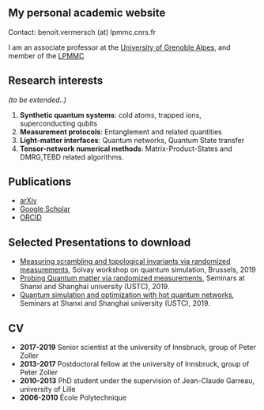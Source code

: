 ## My personal academic website
Contact: benoit.vermersch (at) lpmmc.cnrs.fr

I am an associate professor at the [University of Grenoble Alpes](https://www.univ-grenoble-alpes.fr), and member of the [LPMMC](https://lpmmc.cnrs.fr/)



## <a name="research"> </a> Research interests

*(to be extended..)*

1. **Synthetic quantum systems**: cold atoms, trapped ions, superconducting qubits
2. **Measurement protocols**: Entanglement and related quantities
3. **Light-matter interfaces**: Quantum networks, Quantum State transfer
4. **Tensor-network numerical methods**: Matrix-Product-States and DMRG,TEBD related algorithms.

## <a name="publications"> </a> Publications

- [arXiv](https://arxiv.org/search/?searchtype=author&query=Vermersch%2C+B)
- [Google Scholar](https://scholar.google.com/citations?user=gbPKVn4AAAAJ&hl=en)
- [ORCID](https://orcid.org/0000-0001-6781-2079)

## Selected Presentations to download

- [Measuring scrambling and topological invariants via randomized measurements](Talks/20190218Vermersch_SolvayConference.pdf), Solvay workshop on quantum simulation, Brussels, 2019
- [Probing Quantum matter via randomized measurements](Talks/20190226Vermersch_StateKeyLaboratory_PekingUniversity_USTCTalk1.pdf), Seminars at Shanxi and Shanghai university (USTC), 2019.
- [Quantum simulation and optimization with hot quantum networks](Talks/20190304Vermersch_USTCTalk2.pdf),  Seminars at Shanxi and Shanghai university (USTC), 2019.

## CV
- **2017-2019** Senior scientist at the university of Innsbruck, group of Peter Zoller
- **2013-2017** Postdoctoral fellow at the university of Innsbruck, group of Peter Zoller
- **2010-2013** PhD student under the supervision of Jean-Claude Garreau, university of Lille
- **2006-2010** École Polytechnique

